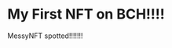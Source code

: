 # My First NFT on BCH!!!!
MessyNFT spotted!!!!!!!
                                                                                              